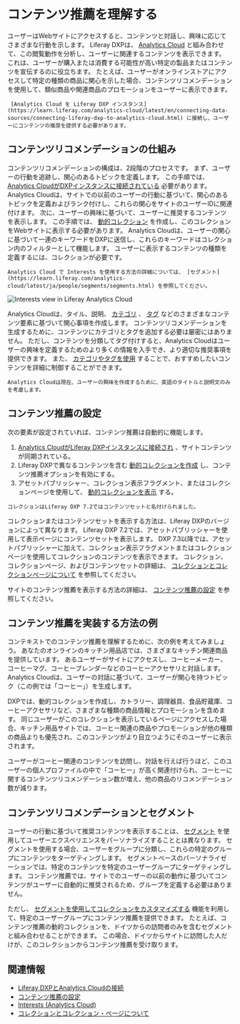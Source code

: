 # コンテンツ推薦を理解する

ユーザーはWebサイトにアクセスすると、コンテンツと対話し、興味に応じてさまざまな行動を示します。 Liferay DXPは、 [Analytics Cloud](https://learn.liferay.com/analytics-cloud/latest/ja/index.html) と組み合わせて、この閲覧動作を分析し、ユーザーに関連するコンテンツを表示できます。 これは、ユーザーが購入または消費する可能性が高い特定の製品またはコンテンツを宣伝するのに役立ちます。 たとえば、ユーザーがオンラインストアにアクセスして特定の種類の商品に関心を示した場合、コンテンツリコメンデーションを使用して、類似商品や関連商品のプロモーションをユーザーに表示できます。

```{important}
 [Analytics Cloud を Liferay DXP インスタンス](https://learn.liferay.com/analytics-cloud/latest/en/connecting-data-sources/connecting-liferay-dxp-to-analytics-cloud.html) に接続し、ユーザーにコンテンツの推奨を提供する必要があります。
```

## コンテンツリコメンデーションの仕組み

コンテンツリコメンデーションの構成は、2段階のプロセスです。 まず、ユーザーの行動を追跡し、関心のあるトピックを定義します。 この手順では、 [Analytics CloudがDXPインスタンスに接続されている](https://learn.liferay.com/analytics-cloud/latest/en/connecting-data-sources/connecting-liferay-dxp-to-analytics-cloud.html) 必要があります。 Analytics Cloudは、サイトでの以前のユーザーの行動に基づいて、関心のあるトピックを定義およびランク付けし、これらの関心をサイトのユーザーIDに関連付けます。 次に、ユーザーの興味に基づいて、ユーザーに推奨するコンテンツを表示します。 この手順では、 [動的コレクション](../../../site-building/displaying-content/collections-and-collection-pages/about-collections-and-collection-pages.md) を作成し、このコレクションをWebサイトに表示する必要があります。 Analytics Cloudは、ユーザーの関心に基づいて一連のキーワードをDXPに送信し、これらのキーワードはコレクション内のフィルターとして機能します。 ユーザーに表示するコンテンツの種類を定義するには、コレクションが必要です。

```{note}
Analytics Cloud で Interests を使用する方法の詳細については、 [セグメント](https://learn.liferay.com/analytics-cloud/latest/ja/people/segments/segments.html) を参照してください。
```

![Interests view in Liferay Analytics Cloud](./understanding-content-recommendations/images/01.png)

Analytics Cloudは、タイル、説明、 [カテゴリ](../../../content-authoring-and-management/tags-and-categories/defining-categories-and-vocabularies-for-content.md) 、 [タグ](../../../content-authoring-and-management/tags-and-categories/tagging-content-and-managing-tags.md) などのさまざまなコンテンツ要素に基づいて関心事項を作成します。 コンテンツリコメンデーションを生成するために、コンテンツにカテゴリとタグを追加する必要は厳密にはありません。 ただし、コンテンツを分類してタグ付けすると、Analytics Cloudはユーザーの興味を定義するためのより多くの情報を入手でき、より適切な推奨事項を提供できます。 また、 [カテゴリやタグを使用](../../../content-authoring-and-management/tags-and-categories/organizing-content-with-categories-and-tags.md) することで、おすすめしたいコンテンツを詳細に制御することができます。

```{note}
Analytics Cloudは現在、ユーザーの興味を作成するために、英語のタイトルと説明文のみを考慮します。
```

## コンテンツ推薦の設定

次の要素が設定されていれば、コンテンツ推薦は自動的に機能します。

1. [Analytics CloudがLiferay DXPインスタンスに接続され](./configuring-content-recommendations.md#connecting-analytics-cloud-to-your-liferay-dxp-instance) 、サイトコンテンツが同期されている。
2. Liferay DXPで異なるコンテンツを含む [動的コレクションを作成](./configuring-content-recommendations.md#creating-a-dynamic-collection) し、コンテンツ推薦オプションを有効にする。
3. アセットパブリッシャー、コレクション表示フラグメント、またはコレクションページを使用して、 [動的コレクションを表示](./configuring-content-recommendations.md#displaying-the-dynamic-collection) する。

```{note}
コレクションはLiferay DXP 7.2ではコンテンツセットと名付けられました。
```

コレクションまたはコンテンツセットを表示する方法は、Liferay DXPのバージョンによって異なります。 Liferay DXP 7.2では、アセットパブリッシャーを使用して表示ページにコンテンツセットを表示します。 DXP 7.3以降では、アセットパブリッシャーに加えて、コレクション表示フラグメントまたはコレクションページを使用してコレクションのコンテンツを表示できます。 コレクション、コレクションページ、およびコンテンツセットの詳細は、 [コレクションとコレクションページについて](../../../site-building/displaying-content/collections-and-collection-pages/about-collections-and-collection-pages.md) を参照してください。

サイトのコンテンツ推薦を表示する方法の詳細は、 [コンテンツ推薦の設定](./configuring-content-recommendations.md) を参照してください。

## コンテンツ推薦を実装する方法の例

コンテキストでのコンテンツ推薦を理解するために、次の例を考えてみましょう。 あなたのオンラインのキッチン用品店では、さまざまなキッチン関連商品を提供しています。 あるユーザーがサイトにアクセスし、コーヒーメーカー、コーヒーマグ、コーヒーブレンダーなどのコーヒーアクセサリと対話します。 Analytics Cloudは、ユーザーの対話に基づいて、ユーザーが関心を持つトピック（この例では「コーヒー」）を生成します。

DXPでは、動的コレクションを作成し、カトラリー、調理器具、食品貯蔵庫、コーヒーアクセサリなど、さまざまな種類の商品情報とプロモーションを含めます。 同じユーザーがこのコレクションを表示しているページにアクセスした場合、キッチン用品サイトでは、コーヒー関連の商品やプロモーションが他の種類の商品よりも優先され、このコンテンツがより目立つようにそのユーザーに表示されます。

ユーザーがコーヒー関連のコンテンツを訪問し、対話を行えば行うほど、このユーザーの個人プロファイルの中で「コーヒー」が高く関連付けられ、コーヒーに関するコンテンツリコメンデーション数が増え、他の商品のリコメンデーション数が減ります。

## コンテンツリコメンデーションとセグメント

ユーザーの行動に基づいて推奨コンテンツを表示することは、 [セグメント](../segmentation/creating-and-managing-user-segments.md) を使用してユーザーエクスペリエンスをパーソナライズすることとは異なります。 セグメントを使用する場合、ユーザーをグループに分類し、これらの特定のグループにコンテンツをターゲティングします。 セグメントベースのパーソナライゼーションでは、特定のコンテンツを特定のユーザーグループにターゲティングします。 コンテンツ推薦では、サイトでのユーザーの以前の動作に基づいてコンテンツがユーザーに自動的に推奨されるため、グループを定義する必要はありません。

ただし、 [セグメントを使用してコレクションをカスタマイズする](./personalizing-collections.md) 機能を利用して、特定のユーザーグループにコンテンツ推薦を提供できます。 たとえば、コンテンツ推薦の動的コレクションを、ドイツからの訪問者のみを含むセグメントと組み合わせることができます。 この場合、ドイツからサイトに訪問した人だけが、このコレクションからコンテンツ推薦を受け取ります。

## 関連情報

- [Liferay DXPとAnalytics Cloudの接続](https://learn.liferay.com/analytics-cloud/latest/en/connecting-data-sources/connecting-liferay-dxp-to-analytics-cloud.html)
- [コンテンツ推薦の設定](./configuring-content-recommendations.md)
- [Interests (Analytics Cloud)](https://learn.liferay.com/ja/w/analytics-cloud/people/individuals/understanding-interests)
- [コレクションとコレクション・ページについて](../../../site-building/displaying-content/collections-and-collection-pages/about-collections-and-collection-pages.md)

